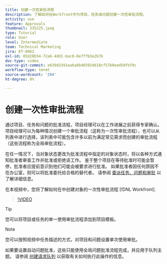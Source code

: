 ```yaml
---
title: 创建一次性审批流程
description: 了解如何在Workfront中为项目、任务或问题创建一次性审批流程。
activity: use
feature: Approvals
thumbnail: 335225.jpeg
type: Tutorial
role: User
level: Intermediate
team: Technical Marketing
jira: KT-8962
exl-id: 85d28b54-72a6-4dd1-bac8-8e7ffb3e2b76
doc-type: video
source-git-commit: e639d3391ea6a8b46592dd18cf57b9eed50fbf8c
workflow-type: tm+mt
source-wordcount: '294'
ht-degree: 0%

---
```


# 创建一次性审批流程

通过项目、任务和问题的批准流程，项目经理可以在工作进展之前获得专家确认。 项目经理可以为每种情况创建一个审批流程（这称为一次性审批流程），也可以从列表中进行选择，该列表中可能包含许多以前为满足常见需求而创建的审批流程（这些流程称为全局审批流程）。

在任一情况下，当对象状态更改为批准流程中指定的对象状态时，将以各种方式通知批准者审查工作并批准或拒绝该工作。 鉴于整个项目在等待批准时可能会暂停，批准者应提前意识到他们可能会被要求进行批准。 如果批准者因任何原因不在办公室，则可以将批准委托给合格的替代者。 请参阅 [委派任务、问题和审批](https://experienceleague.adobe.com/docs/workfront-learn/tutorials-workfront/manage-work/approval-processes-and-milestone-paths/delegate-approvals.html) 以了解详细信息。

在本视频中，您将了解如何在中创建对象的一次性审批流程 [!DNL  Workfront].

>[!VIDEO](https://video.tv.adobe.com/v/335225/?quality=12&learn=on)

>[!TIP]
>
>您可以将项目或任务的单一使用审批流程添加到项目模板。

>[!NOTE]
>
>您可以按照视频中任务描述的方式，对项目和问题设置单次使用审批。
>
>如果要设置自动问题批准，这些只能使用全局问题批准流程完成，并应用于队列主题。 请参阅 [创建请求队列](https://experienceleague.corp.adobe.com/docs/workfront/using/manage-work/requests/create-and-manage-request-queues/create-request-queue.html) 以获取有关如何执行此操作的信息。

